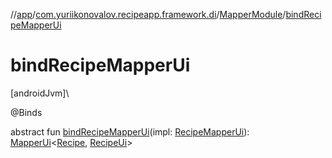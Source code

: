 //[app](../../../index.md)/[com.yuriikonovalov.recipeapp.framework.di](../index.md)/[MapperModule](index.md)/[bindRecipeMapperUi](bind-recipe-mapper-ui.md)

# bindRecipeMapperUi

[androidJvm]\

@Binds

abstract fun [bindRecipeMapperUi](bind-recipe-mapper-ui.md)(impl: [RecipeMapperUi](../../com.yuriikonovalov.recipeapp.framework.ui.mapper/-recipe-mapper-ui/index.md)): [MapperUi](../../com.yuriikonovalov.recipeapp.presentation/-mapper-ui/index.md)&lt;[Recipe](../../com.yuriikonovalov.recipeapp.application.entities/-recipe/index.md), [RecipeUi](../../com.yuriikonovalov.recipeapp.presentation.model/-recipe-ui/index.md)&gt;
